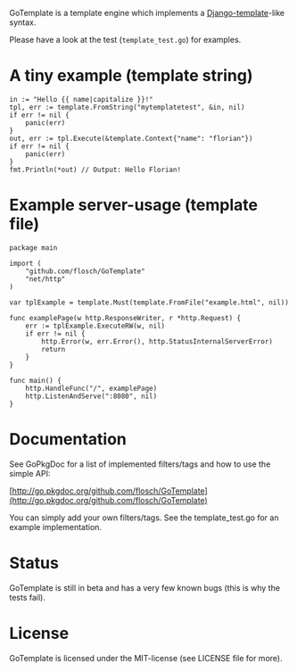 GoTemplate is a template engine which implements a [Django-template](https://docs.djangoproject.com/en/dev/topics/templates/)-like syntax.

Please have a look at the test (`template_test.go`) for examples.

# A tiny example (template string)

	in := "Hello {{ name|capitalize }}!"
	tpl, err := template.FromString("mytemplatetest", &in, nil)
	if err != nil {
		panic(err)
	}
	out, err := tpl.Execute(&template.Context{"name": "florian"})
	if err != nil {
		panic(err)
	}
	fmt.Println(*out) // Output: Hello Florian!

# Example server-usage (template file)

	package main
	
	import (
		"github.com/flosch/GoTemplate"
		"net/http"
	)
	
	var tplExample = template.Must(template.FromFile("example.html", nil))
	
	func examplePage(w http.ResponseWriter, r *http.Request) {
		err := tplExample.ExecuteRW(w, nil)
		if err != nil {
			http.Error(w, err.Error(), http.StatusInternalServerError)
			return
		}
	}
	
	func main() {
		http.HandleFunc("/", examplePage)
		http.ListenAndServe(":8080", nil)
	}

# Documentation

See GoPkgDoc for a list of implemented filters/tags and how to use the simple API:

[http://go.pkgdoc.org/github.com/flosch/GoTemplate](http://go.pkgdoc.org/github.com/flosch/GoTemplate)

You can simply add your own filters/tags. See the template_test.go for an example implementation.

# Status

GoTemplate is still in beta and has a very few known bugs (this is why the tests fail).

# License

GoTemplate is licensed under the MIT-license (see LICENSE file for more).
